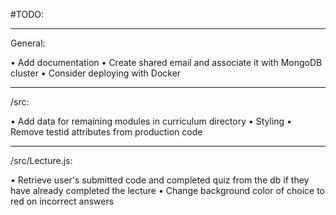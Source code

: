 #TODO:

---

General:

• Add documentation
• Create shared email and associate it with MongoDB cluster
• Consider deploying with Docker

---

/src:

• Add data for remaining modules in curriculum directory
• Styling
• Remove testid attributes from production code

---

/src/Lecture.js:

• Retrieve user's submitted code and completed quiz from the db if they have already completed the lecture
• Change background color of choice to red on incorrect answers